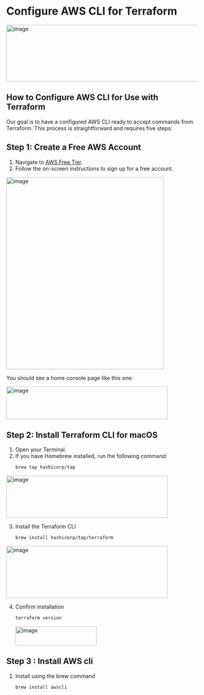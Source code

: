# Configure AWS CLI for Terraform

<img width="870" height="149" alt="image" src="https://github.com/user-attachments/assets/57b4b62d-0ed2-4f6c-94be-fbccb069a929" />

## How to Configure AWS CLI for Use with Terraform

Our goal is to have a configured AWS CLI ready to accept commands from Terraform. This process is straightforward and requires five steps:

## Step 1: Create a Free AWS Account
1. Navigate to [AWS Free Tier](https://aws.amazon.com/free/).
2. Follow the on-screen instructions to sign up for a free account.

<img width="415" height="505" alt="image" src="https://github.com/user-attachments/assets/a0262d0d-3190-40bf-8ff1-bd34fc7c5251" />

You should see a home console page like this one:

<img width="425" height="86" alt="image" src="https://github.com/user-attachments/assets/a061660b-4e7d-43d3-a8ce-99706de42e3d" />

## Step 2: Install Terraform CLI for macOS
1. Open your Terminal.
2. If you have Homebrew installed, run the following command:
   ```bash
   brew tap hashicorp/tap
   ```
<img width="425" height="111" alt="image" src="https://github.com/user-attachments/assets/2341808e-e3b0-4303-8f1c-4dcb6ac16731" />

3. Install the Terraform CLI
   ```bash
   brew install hashicorp/tap/terraform
   ```
<img width="425" height="137" alt="image" src="https://github.com/user-attachments/assets/a7848024-4e58-4bf1-b8fa-e73fd902d801" />

4. Confirm installation
     ```bash
   terraform version
   ```
   <img width="214" height="50" alt="image" src="https://github.com/user-attachments/assets/2be42334-6fd8-4d05-9cb1-5b3f582878aa" />

## Step 3 : Install AWS cli
1. Install using the brew command
     ```bash
     brew install awscli
      ```
